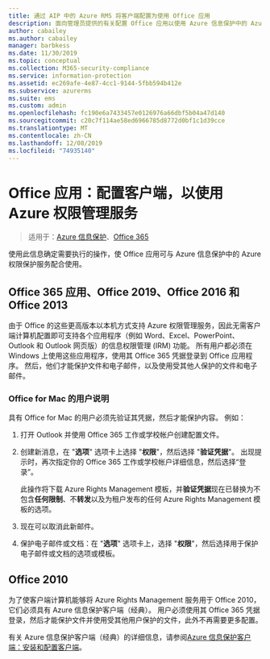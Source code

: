 ```yaml
---
title: 通过 AIP 中的 Azure RMS 将客户端配置为使用 Office 应用
description: 面向管理员提供的有关配置 Office 应用以使用 Azure 信息保护中的 Azure Rights Management 服务的信息和说明。
author: cabailey
ms.author: cabailey
manager: barbkess
ms.date: 11/30/2019
ms.topic: conceptual
ms.collection: M365-security-compliance
ms.service: information-protection
ms.assetid: ec269afe-4e87-4cc1-9144-5fbb594b412e
ms.subservice: azurerms
ms.suite: ems
ms.custom: admin
ms.openlocfilehash: fc190e6a7433457e0126976a66dbf5b04a47d140
ms.sourcegitcommit: c20c7f114ae58ed6966785d8772d0bf1c1d39cce
ms.translationtype: MT
ms.contentlocale: zh-CN
ms.lasthandoff: 12/08/2019
ms.locfileid: "74935140"
---
```

# <a name="office-apps-configuration-for-clients-to-use-the-azure-rights-management-service"></a>Office 应用：配置客户端，以使用 Azure 权限管理服务

>适用于：[Azure 信息保护](https://azure.microsoft.com/pricing/details/information-protection)、[Office 365](https://download.microsoft.com/download/E/C/F/ECF42E71-4EC0-48FF-AA00-577AC14D5B5C/Azure_Information_Protection_licensing_datasheet_EN-US.pdf)


使用此信息确定需要执行的操作，使 Office 应用可与 Azure 信息保护中的 Azure 权限保护服务配合使用。

## <a name="office365-apps-office-2019-office-2016-and-office-2013"></a>Office 365 应用、Office 2019、Office 2016 和 Office 2013
由于 Office 的这些更高版本以本机方式支持 Azure 权限管理服务，因此无需客户端计算机配置即可支持各个应用程序（例如 Word、Excel、PowerPoint、Outlook 和 Outlook 网页版）的信息权限管理 (IRM) 功能。 所有用户都必须在 Windows 上使用这些应用程序，使用其 Office 365 凭据登录到 Office 应用程序。 然后，他们才能保护文件和电子邮件，以及使用受其他人保护的文件和电子邮件。

### <a name="user-instructions-for-office-for-mac"></a>Office for Mac 的用户说明

具有 Office for Mac 的用户必须先验证其凭据，然后才能保护内容。 例如：

1. 打开 Outlook 并使用 Office 365 工作或学校帐户创建配置文件。 

2. 创建新消息，在 "**选项**" 选项卡上选择 "**权限**"，然后选择 "**验证凭据**"。 出现提示时，再次指定你的 Office 365 工作或学校帐户详细信息，然后选择“登录”。
    
    此操作将下载 Azure Rights Management 模板，并**验证凭据**现在已替换为不包含**任何限制**、不**转发**以及为租户发布的任何 Azure Rights Management 模板的选项。 

3. 现在可以取消此新邮件。

4. 保护电子邮件或文档：在 "**选项**" 选项卡上，选择 "**权限**"，然后选择用于保护电子邮件或文档的选项或模板。

## <a name="office2010"></a>Office 2010
为了使客户端计算机能够将 Azure Rights Management 服务用于 Office 2010，它们必须具有 Azure 信息保护客户端（经典）。 用户必须使用其 Office 365 凭据登录，然后才能保护文件并使用受其他用户保护的文件，此外不再需要更多配置。

有关 Azure 信息保护客户端（经典）的详细信息，请参阅[Azure 信息保护客户端：安装和配置客户端](configure-client.md)。

